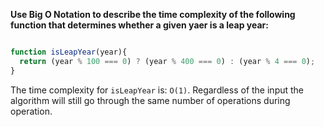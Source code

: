 **Use Big O Notation to describe the time complexity of the following function that determines whether a given yaer is a leap year:**

```js

function isLeapYear(year){
  return (year % 100 === 0) ? (year % 400 === 0) : (year % 4 === 0);
}

````

The time complexity for  `isLeapYear` is: `O(1)`. Regardless of the input the algorithm will still go through the same number of operations during operation.